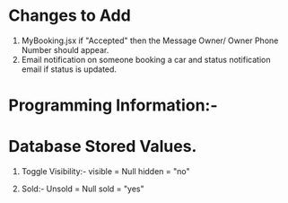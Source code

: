 # Changes to Add
1. MyBooking.jsx if "Accepted" then the Message Owner/ Owner Phone Number should appear. 
2. Email notification on someone booking a car and status notification email if status is updated.

# Programming Information:-
# Database Stored Values.
1. Toggle Visibility:-
    visible = Null
    hidden = "no"

2. Sold:- 
    Unsold = Null
    sold = "yes"